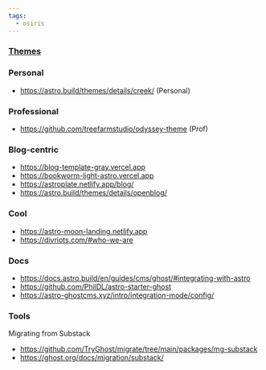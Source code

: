 ```yaml
---
tags:
  - osiris
---
```

### [Themes](https://astro.build/themes/)
### Personal
- https://astro.build/themes/details/creek/ (Personal) 
### Professional
- https://github.com/treefarmstudio/odyssey-theme (Prof)
### Blog-centric
- https://blog-template-gray.vercel.app
- https://bookworm-light-astro.vercel.app
- https://astroplate.netlify.app/blog/
- https://astro.build/themes/details/openblog/
### Cool
- https://astro-moon-landing.netlify.app
- https://divriots.com/#who-we-are
### Docs
- https://docs.astro.build/en/guides/cms/ghost/#integrating-with-astro
- https://github.com/PhilDL/astro-starter-ghost
- https://astro-ghostcms.xyz/intro/integration-mode/config/

### Tools
Migrating from Substack
- https://github.com/TryGhost/migrate/tree/main/packages/mg-substack
- https://ghost.org/docs/migration/substack/
